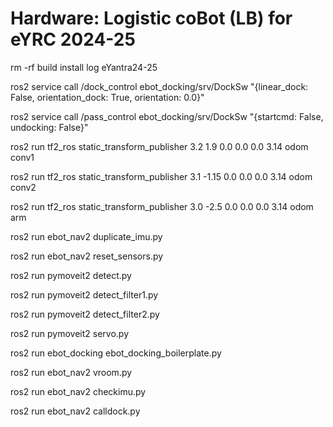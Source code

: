 # Hardware: Logistic coBot (LB) for eYRC 2024-25

rm -rf build install log eYantra24-25

ros2 service call /dock_control ebot_docking/srv/DockSw "{linear_dock: False, orientation_dock: True, orientation: 0.0}"

ros2 service call /pass_control ebot_docking/srv/DockSw "{startcmd: False, undocking: False}"

ros2 run tf2_ros static_transform_publisher 3.2 1.9 0.0 0.0 0.0 3.14 odom conv1

ros2 run tf2_ros static_transform_publisher 3.1 -1.15 0.0 0.0 0.0 3.14 odom conv2

ros2 run tf2_ros static_transform_publisher 3.0 -2.5 0.0 0.0 0.0 3.14 odom arm

ros2 run ebot_nav2 duplicate_imu.py

ros2 run ebot_nav2 reset_sensors.py

ros2 run pymoveit2 detect.py

ros2 run pymoveit2 detect_filter1.py

ros2 run pymoveit2 detect_filter2.py

ros2 run pymoveit2 servo.py

ros2 run ebot_docking ebot_docking_boilerplate.py

ros2 run ebot_nav2 vroom.py

ros2 run ebot_nav2 checkimu.py

ros2 run ebot_nav2 calldock.py
